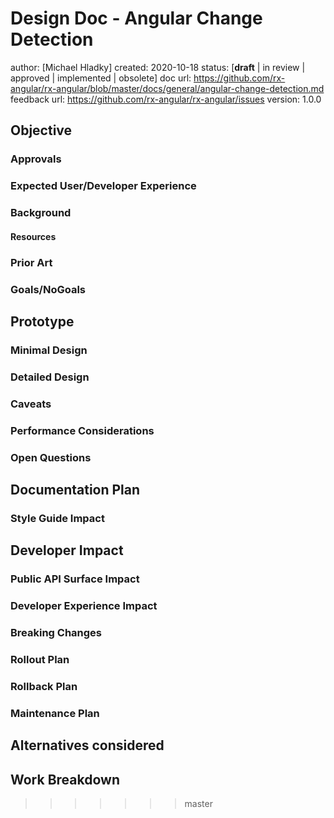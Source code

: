 # Design Doc - Angular Change Detection

author: [Michael Hladky]
created: 2020-10-18
status: [**draft** | in review | approved | implemented | obsolete]
doc url: https://github.com/rx-angular/rx-angular/blob/master/docs/general/angular-change-detection.md
feedback url: https://github.com/rx-angular/rx-angular/issues
version: 1.0.0

## Objective

<!-- 
A rough overall explanation of the idea as well as related terms and a quick scatch of the need.
-->

### Approvals

### Expected User/Developer Experience

<!-- 
Describe what will the user be able to do and how will they be able to do it thanks to this new feature. This should be done in a story format, described from the user’s/developer’s perspective, with as many details as possible but without going into the implementation details.
-->

### Background

<!--
Stuff one needs to know to understand this doc: 
motivating examples, previous versions, and problems, links to related projects/design docs, etc. You should mention related work if applicable. This is background; do not write about ideas to solve problems here.
-->

#### Resources

<!--
**Research Paper/Design Docs/RFC/StackBlitz/Repositories/Video/Podcast/Blog/Tweet/Graphic:**
- [Title](link.to.video/&optionalTimeInVideo=38m39s) In: Publisher, Name, Date.


**Github Pull Request/Issue/Doc/Source Link**
// Github Source Link
- [Short Description](https://github.com/user/repository/blob/versionNumber/src/.../file.ts#optionalLineOrRange)
// Github Issue
- [Issue Title](https://github.com/user/repository/issues/issuesId)
// Github PR
- [PR Title](https://github.com/user/repository/pull/prId)
-->

### Prior Art

<!-- 
What has it done before to address this problem?

Show the essential way of solving it at the moment. Do not include specific libraries or solutions/ideas. Those things are referenced in the backgrounds resources section.

Demonstrate the minimal way people solve it at the moment.

-->

### Goals/NoGoals


## Prototype

### Minimal Design

<!--
Include only the essential parts of the code. No error handling, no performance consideration.
This section should help to understand the essential implementation in one small piece of code
-->

### Detailed Design

<!--
Include some important cases. Error handling, and consider how to deal with e.g. performance.
This section should help to understand the tricky implementations in more detail.
Don't take too much attention to typing if it bloats the code too much.
-->

### Caveats

<!--
You may need to describe what you did not do or why simpler approaches don't work. Mention other things to watch out for (if any).
Security Considerations
How you’ll be secure. Considerations should include sanitization, escaping, existing security protocols and web standards, permission, user privacy, etc.
None
-->

### Performance Considerations

<!--
Try to describe under which conditions the suggested solution is performant and which factors play the key role when starting to get bad performance.

Describe a specific situation in which we can run into performance problems
If possible provide a POC or a theoretical explanation of a possible solution.
-->


### Open Questions

<!-- 
List here all open questions, things that need more research or other further investigation. 

The goal is not to answer them but ask the right questions or point out the area of related research.
-->

## Documentation Plan

<!--
Try to describe the important parts of the implementation and how to documented it e.g. importance, a priority by relevance for user, level of detail, example needed.
-->

### Style Guide Impact

<!-- 
Does the documentation influence the way the current style guide is structured? 
Also, does the new documentation introduces any technical implementations of the docs?

If so please name them and give a detailed description of the impact and if possible some POCs.
-->

## Developer Impact

### Public API Surface Impact

<!--
Are you adding new public APIs? If so, what's the change? (method signature changes, new classes/interfaces, new npm packages, config file properties or new config files altogether)

Are the new APIs consistent with the existing APIs? Do they follow naming conventions and use correct terminology?
-->

### Developer Experience Impact

<!--
How will this change impact developer experience?
Are we adding new tools developers need to learn? Are we asking developers to change their workflows in any way?

Are we placing any new constraints on how the developer should write the code to be compatible with this change?
-->

### Breaking Changes

<!-- 
Inclued all breaking changes 
-->

### Rollout Plan

<!-- 
Are the implementation delays about to negatively affect or delay the release of other features or increase the size.
-->

### Rollback Plan

<!--
How do you plan to roll back the change if major issues are found?
-->

### Maintenance Plan

<!-- 
Explain how this library will be maintained going forward in releases after the initial release.
This includes not only releases of the subject of this document but also respects its dependencies.
-->

## Alternatives considered

<!-- 
Include alternate design ideas you tried out, but didn't continue with them.
List their disadvantages or at least why you did not invest more time in researching them.

<!-- 
Include alternate design ideas you tried out, but didn't continue with them.
List their disadvantages or at least why you did not invest more time in researching them.

**Name1**
A rough description of the case

List different sub path:
- A) 
 -B) 

Drawbacks:
- Filesize
- Performance
- Workflow
- Tooling
- Documentation
- Maintainance
- Breaking Changes

**Name2**
...

-->

## Work Breakdown

<!-- 
Explain how multiple people would actively working on the suggested code base.
If needed include branching suggestions or the way code interacts
-->
>>>>>>> master
